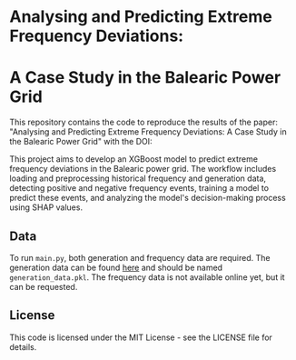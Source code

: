 
# Analysing and Predicting Extreme Frequency Deviations:
# A Case Study in the Balearic Power Grid

This repository contains the code to reproduce the results of the paper:  
"Analysing and Predicting Extreme Frequency Deviations: A Case Study in the Balearic Power Grid" with the DOI:

This project aims to develop an XGBoost model to predict extreme frequency deviations in the Balearic power grid. The workflow includes loading and preprocessing historical frequency and generation data, detecting positive and negative frequency events, training a model to predict these events, and analyzing the model's decision-making process using SHAP values.

## Data

To run `main.py`, both generation and frequency data are required. The generation data can be found [here](https://demanda.ree.es/visiona/home) and should be named `generation_data.pkl`. The frequency data is not available online yet, but it can be requested.


## License

This code is licensed under the MIT License - see the LICENSE file for details.